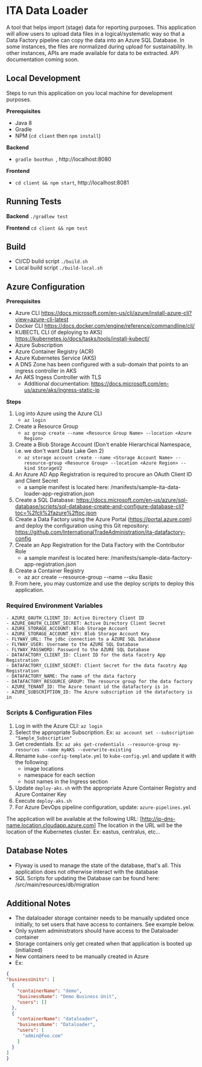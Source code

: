 # ITA Data Loader
A tool that helps import (stage) data for reporting purposes. This application will allow users to upload data 
files in a logical/systematic way so that a Data Factory pipeline can copy the data into an Azure SQL Database.
In some instances, the files are normalized during upload for sustainability. In other instances, APIs are made
available for data to be extracted. API documentation coming soon.

## Local Development
Steps to run this application on you local machine for development purposes.

**Prerequisites** 
 - Java 8
 - Gradle
 - NPM (`cd client` then `npm install`)

**Backend** 
 - `gradle bootRun `, http://localhost:8080

**Frontend** 
 - `cd client && npm start`, http://localhost:8081

## Running Tests
**Backend** `./gradlew test`

**Frontend**  `cd client && npm test`

## Build
 - CI/CD build script ```./build.sh```
 - Local build script ```./build-local.sh```

## Azure Configuration
**Prerequisites** 
* Azure CLI <https://docs.microsoft.com/en-us/cli/azure/install-azure-cli?view=azure-cli-latest>
* Docker CLI <https://docs.docker.com/engine/reference/commandline/cli/>
* KUBECTL CLI (if deploying to AKS) <https://kubernetes.io/docs/tasks/tools/install-kubectl/>
* Azure Subscription
* Azure Container Registry (ACR)
* Azure Kubernetes Service (AKS)
* A DNS Zone has been configured with a sub-domain that points to an ingress controller in AKS
* An AKS Ingess Controller with TLS
  * Additional documentation: <https://docs.microsoft.com/en-us/azure/aks/ingress-static-ip>

**Steps** 
1. Log into Azure using the Azure CLI 
    - ```az login```
1. Create a Resource Group 
    - ```az group create --name <Resource Group Name> --location <Azure Region>```
1. Create a Blob Storage Account (Don't enable Hierarchical Namespace, i.e. we don't want Data Lake Gen 2) 
    - ```az storage account create --name <Storage Account Name> --resource-group <Resource Group> --location <Azure Region> --kind StorageV2``` 
1. An Azure AD App Registration is required to procure an OAuth Client ID and Client Secret
    - a sample manifest is located here: /manifests/sample-ita-data-loader-app-registration.json
1. Create a SQL Database: <https://docs.microsoft.com/en-us/azure/sql-database/scripts/sql-database-create-and-configure-database-cli?toc=%2fcli%2fazure%2ftoc.json>
1. Create a Data Factory using the Azure Portal (<https://portal.azure.com>) and deploy the configuration using this Git repository: <https://github.com/InternationalTradeAdministration/ita-datafactory-config>
1. Create an App Registration for the Data Factory with the Contributor Role
   - a sample manifest is located here: /manifests/sample-data-factory-app-registration.json
1. Create a Container Registry
    - az acr create --resource-group <Recource Group Name> --name <Container Name> --sku Basic
1. From here, you may customize and use the deploy scripts to deploy this application.

### Required Environment Variables
    - AZURE_OAUTH_CLIENT_ID: Active Directory Client ID
    - AZURE_OAUTH_CLIENT_SECRET: Active Directory Client Secret
    - AZURE_STORAGE_ACCOUNT: Blob Storage Account
    - AZURE_STORAGE_ACCOUNT_KEY: Blob Storage Account Key
    - FLYWAY_URL: The jdbc connection to a AZURE SQL Database
    - FLYWAY_USER: Username to the AZURE SQL Database
    - FLYWAY_PASSWORD: Password to the AZURE SQL Database
    - DATAFACTORY_CLIENT_ID: Client ID for the data facotry App Registration
    - DATAFACTORY_CLIENT_SECRET: Client Secret for the data facotry App Registration
    - DATAFACTORY_NAME: The name of the data factory
    - DATAFACTORY_RESOURCE_GROUP: The resource group for the data factory
    - AZURE_TENANT_ID: The Azure tenant id the datafactory is in
    - AZURE_SUBSCRIPTION_ID: The Azure subscription id the datafactory is in

### Scripts & Configuration Files

1. Log in with the Azure CLI: ```az login```
1. Select the appropriate Subscription. Ex: ```az account set --subscription "Sample_Subscription"```
1. Get credentials. Ex: ````az aks get-credentials --resource-group my-resources --name myAKS --overwrite-existing````
1. Rename ```kube-config-template.yml``` to ```kube-config.yml``` and update it with the following:
    - image locations
    - namespace for each section
    - host names in the Ingress section
1. Update ```deploy-aks.sh``` with the appropriate Azure Container Registry and Azure Container Key
1. Execute ```deploy-aks.sh```
1. For Azure DevOps pipeline configuration, update: ```azure-pipelines.yml```

The application will be available at the following URL: [<http://ip-dns-name.location.cloudapp.azure.com>]
The location in the URL will be the location of the Kubernetes cluster. Ex: eastus, centralus, etc...

## Database Notes
 - Flyway is used to manage the state of the database, that's all. This application does not otherwise interact with the database
 - SQL Scripts for updating the Database can be found here:  /src/main/resources/db/migration
 
 ## Additional Notes
  - The dataloader storage container needs to be manually updated once initially, to set users that have access to containers. See example below.
  - Only system administrators should have access to the Dataloader container
  - Storage containers only get created when that application is booted up (initialized)
  - New containers need to be manually created in Azure
  - Ex:
  ```json
{
  "businessUnits": [
    {
      "containerName": "demo",
      "businessName": "Demo Business Unit",
      "users": []
    },
    {
      "containerName": "dataloader",
      "businessName": "Dataloader",
      "users": [
        "admin@foo.com" 
      ]
    }
  ]
}
```
